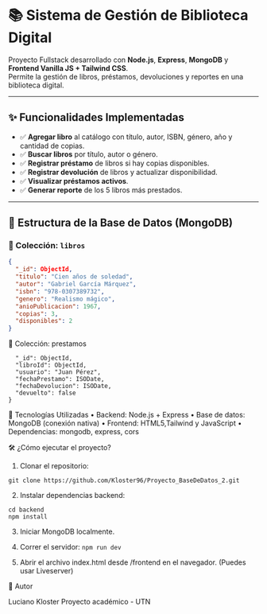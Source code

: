 # 📚 Sistema de Gestión de Biblioteca Digital

Proyecto Fullstack desarrollado con **Node.js**, **Express**, **MongoDB** y **Frontend Vanilla JS + Tailwind CSS**.  
Permite la gestión de libros, préstamos, devoluciones y reportes en una biblioteca digital.

---

## ✨ Funcionalidades Implementadas

- ✅ **Agregar libro** al catálogo con título, autor, ISBN, género, año y cantidad de copias.
- ✅ **Buscar libros** por título, autor o género.
- ✅ **Registrar préstamo** de libros si hay copias disponibles.
- ✅ **Registrar devolución** de libros y actualizar disponibilidad.
- ✅ **Visualizar préstamos activos**.
- ✅ **Generar reporte** de los 5 libros más prestados.

---

## 📝 Estructura de la Base de Datos (MongoDB)

### 📘 Colección: `libros`
```json
{
  "_id": ObjectId,
  "titulo": "Cien años de soledad",
  "autor": "Gabriel García Márquez",
  "isbn": "978-0307389732",
  "genero": "Realismo mágico",
  "anioPublicacion": 1967,
  "copias": 3,
  "disponibles": 2
} 
```

📝 Colección: prestamos

``` {
  "_id": ObjectId,
  "libroId": ObjectId,
  "usuario": "Juan Pérez",
  "fechaPrestamo": ISODate,
  "fechaDevolucion": ISODate,
  "devuelto": false
}
```

🚀 Tecnologías Utilizadas
	•	Backend: Node.js + Express
	•	Base de datos: MongoDB (conexión nativa)
	•	Frontend: HTML5,Tailwind y JavaScript
	•	Dependencias: mongodb, express, cors

🛠️ ¿Cómo ejecutar el proyecto?
1.	Clonar el repositorio:
``` 
git clone https://github.com/Kloster96/Proyecto_BaseDeDatos_2.git 
```

2.	Instalar dependencias backend:
```
cd backend
npm install
```

3.	Iniciar MongoDB localmente.

4.	Correr el servidor:
```npm run dev```

5.	Abrir el archivo index.html desde /frontend en el navegador.
(Puedes usar Liveserver)

👤 Autor

Luciano Kloster
Proyecto académico - UTN




